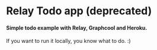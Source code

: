 # Relay Todo app (deprecated)
#### Simple todo example with Relay, Graphcool and Heroku.

If you want to run it locally, you know what to do. :)
